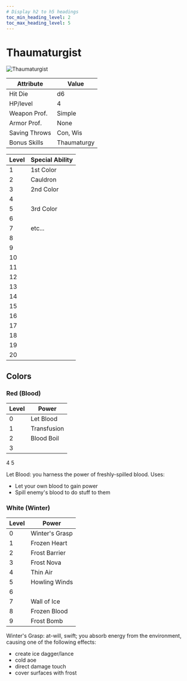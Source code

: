 ```yaml
---
# Display h2 to h5 headings
toc_min_heading_level: 2
toc_max_heading_level: 5
---
```


# Thaumaturgist
![Thaumaturgist](</img/character/classes/thaumaturgist.jpg>)


Attribute     | Value
---------     | -----
Hit Die       | d6
HP/level      | 4
Weapon Prof.  | Simple
Armor Prof.   | None
Saving Throws | Con, Wis
Bonus Skills  | Thaumaturgy


Level | Special Ability
----- | ---------------
1     | 1st Color
2     | Cauldron
3     | 2nd Color
4     | 
5     | 3rd Color
6     | 
7     | etc...
8     | 
9     | 
10    | 
11    | 
12    | 
13    | 
14    | 
15    | 
16    | 
17    | 
18    | 
19    | 
20    | 


## Colors



### Red (Blood)

Level     | Power
----------|------
0         | Let Blood
1         | Transfusion
2         | Blood Boil
3         | 
4
5

Let Blood: you harness the power of freshly-spilled blood. Uses:
- Let your own blood to gain power
- Spill enemy's blood to do stuff to them



### White (Winter)

Level | Power
------|------
0     | Winter's Grasp
1     | Frozen Heart
2     | Frost Barrier
3     | Frost Nova
4     | Thin Air
5     | Howling Winds
6     |
7     | Wall of Ice
8     | Frozen Blood
9     | Frost Bomb


Winter's Grasp: at-will, swift; you absorb energy from the environment, causing one of the following effects:
- create ice dagger/lance
- cold aoe
- direct damage touch
- cover surfaces with frost